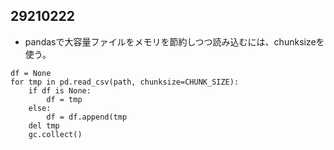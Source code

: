 ## 29210222
* pandasで大容量ファイルをメモリを節約しつつ読み込むには、chunksizeを使う。

```
df = None
for tmp in pd.read_csv(path, chunksize=CHUNK_SIZE):
    if df is None:
        df = tmp
    else:
        df = df.append(tmp
    del tmp
    gc.collect()
```
